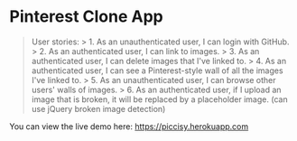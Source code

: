 # Pinterest Clone App
   > User stories:
     >  1. As an unauthenticated user, I can login with GitHub.
     >  2. As an authenticated user, I can link to images.
     >  3. As an authenticated user, I can delete images that I've linked to.
     >  4. As an authenticated user, I can see a Pinterest-style wall of all the images I've linked to.
     >  5. As an unauthenticated user, I can browse other users' walls of images.
     >  6. As an authenticated user, if I upload an image that is broken, it will be replaced by a placeholder image. (can use jQuery broken image detection)


You can view the live demo here: https://piccisy.herokuapp.com
